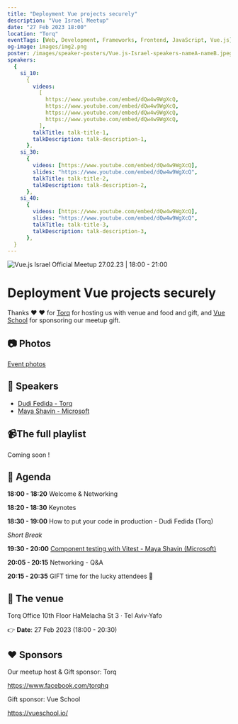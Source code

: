 ```yaml
---
title: "Deployment Vue projects securely"
description: "Vue Israel Meetup"
date: "27 Feb 2023 18:00"
location: "Torq"
eventTags: [Web, Development, Frameworks, Frontend, JavaScript, Vue.js]
og-image: images/img2.png
poster: /images/speaker-posters/Vue.js-Israel-speakers-nameA-nameB.jpeg
speakers:
  {
    si_10:
      {
        videos:
          [
            https://www.youtube.com/embed/dQw4w9WgXcQ,
            https://www.youtube.com/embed/dQw4w9WgXcQ,
            https://www.youtube.com/embed/dQw4w9WgXcQ,
            https://www.youtube.com/embed/dQw4w9WgXcQ,
          ],
        talkTitle: talk-title-1,
        talkDescription: talk-description-1,
      },
    si_30:
      {
        videos: [https://www.youtube.com/embed/dQw4w9WgXcQ],
        slides: "https://www.youtube.com/embed/dQw4w9WgXcQ",
        talkTitle: talk-title-2,
        talkDescription: talk-description-2,
      },
    si_40:
      {
        videos: [https://www.youtube.com/embed/dQw4w9WgXcQ],
        slides: "https://www.youtube.com/embed/dQw4w9WgXcQ",
        talkTitle: talk-title-3,
        talkDescription: talk-description-3,
      },
  }
---
```


![Vue.js Israel Official Meetup 27.02.23 | 18:00 - 21:00](/images/events/Vue.js-Israel-meetup-Torq-27.02.23.png "Vue.js Israel Meetup - Torq - 27.02.23")

# Deployment Vue projects securely

<EventTags :tags="eventTags"></EventTags>

Thanks ❤️ ❤️ for [Torq](https://torq.io/) for hosting us with venue and food and gift, and [Vue School](https://vueschool.io) for sponsoring our meetup gift.

## 📷 Photos

[Event photos](https://www.facebook.com/media/set/?set=a.536060648609609&type=3)

## 📢 Speakers

- [Dudi Fedida - Torq](https://www.linkedin.com/in/dudi-fedida-892b48113/)
- [Maya Shavin - Microsoft](https://www.linkedin.com/in/mayashavin/)

## 📹The full playlist

Coming soon !

## 📆 Agenda

**18:00 - 18:20** Welcome & Networking

**18:20 - 18:30** Keynotes

**18:30 - 19:00** How to put your code in production - Dudi Fedida (Torq)

_Short Break_

**19:30 - 20:00** [Component testing with Vitest - Maya Shavin (Microsoft)](https://slides.com/mayashavin/component-testing-vitest)

**20:05 - 20:15** Networking - Q&A

**20:15 - 20:35** GIFT time for the lucky attendees 🎁

## 🏢 The venue

Torq Office
10th Floor
HaMelacha St 3 · Tel Aviv-Yafo

👉 **Date**: 27 Feb 2023 (18:00 - 20:30)

## ❤️ Sponsors

Our meetup host & Gift sponsor: Torq

https://www.facebook.com/torqhq

Gift sponsor: Vue School

https://vueschool.io/
